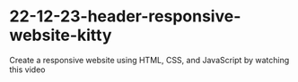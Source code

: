 # 22-12-23-header-responsive-website-kitty
Create a responsive website using HTML, CSS, and JavaScript by watching this video
